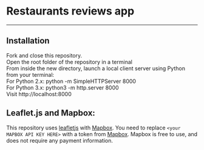 # Restaurants reviews app
---

## Installation
Fork and close this repository.  
Open the root folder of the repository in a terminal  
From inside the new directory, launch a local client server using Python from your terminal:  
For Python 2.x: python -m SimpleHTTPServer 8000  
For Python 3.x: python3 -m http.server 8000  
Visit http://localhost:8000


## Leaflet.js and Mapbox:

This repository uses [leafletjs](https://leafletjs.com/) with [Mapbox](https://www.mapbox.com/). You need to replace `<your MAPBOX API KEY HERE>` with a token from [Mapbox](https://www.mapbox.com/). Mapbox is free to use, and does not require any payment information. 





